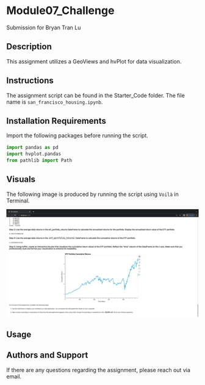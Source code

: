 # Module07_Challenge
Submission for Bryan Tran Lu

## Description
This assignment utilizes a GeoViews and hvPlot for data visualization.

## Instructions
The assignment script can be found in the Starter_Code folder. The file name is `san_francisco_housing.ipynb`.

## Installation Requirements
Import the following packages before running the script.
```python
import pandas as pd
import hvplot.pandas
from pathlib import Path
```

## Visuals
The following image is produced by running the script using `Voilà` in Terminal.

![Image Link](https://github.com/Bryan-TranLu/Module07_Challenge/blob/main/Voila%20Screenshot.png)

## Usage

## Authors and Support
If there are any questions regarding the assignment, please reach out via email.
